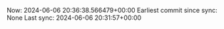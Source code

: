 Now: 2024-06-06 20:36:38.566479+00:00 Earliest commit since sync: None Last sync: 2024-06-06 20:31:57+00:00
